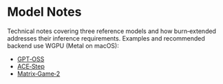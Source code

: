 # Model Notes

Technical notes covering three reference models and how burn‑extended addresses their inference requirements. Examples and recommended backend use WGPU (Metal on macOS):

- [GPT‑OSS](./gpt-oss.md)
- [ACE‑Step](./ace-step.md)
- [Matrix‑Game‑2](./matrix-game-2.md)
